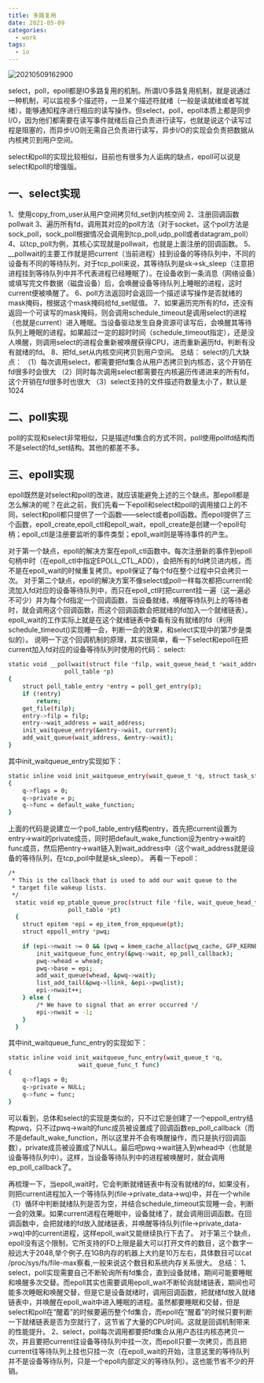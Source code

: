 ```yaml
---
title: 多路复用
date: 2021-05-09
categories:
  - work
tags:
  - io
---
```



![20210509162900](https://fastly.jsdelivr.net/gh/qbmzc/images/md/20210509162900.png)

<!-- more -->

select，poll，epoll都是IO多路复用的机制。所谓I/O多路复用机制，就是说通过一种机制，可以监视多个描述符，一旦某个描述符就绪（一般是读就绪或者写就绪），能够通知程序进行相应的读写操作。但select，poll，epoll本质上都是同步I/O，因为他们都需要在读写事件就绪后自己负责进行读写，也就是说这个读写过程是阻塞的，而异步I/O则无需自己负责进行读写，异步I/O的实现会负责把数据从内核拷贝到用户空间。

select和poll的实现比较相似，目前也有很多为人诟病的缺点，epoll可以说是select和poll的增强版。

## 一、select实现

1、使用copy_from_user从用户空间拷贝fd_set到内核空间
2、注册回调函数pollwait
3、遍历所有fd，调用其对应的poll方法（对于socket，这个poll方法是sock_poll，sock_poll根据情况会调用到tcp_poll,udp_poll或者datagram_poll）
4、以tcp_poll为例，其核心实现就是pollwait，也就是上面注册的回调函数。
5、__pollwait的主要工作就是把current（当前进程）挂到设备的等待队列中，不同的设备有不同的等待队列，对于tcp_poll来说，其等待队列是sk->sk_sleep（注意把进程挂到等待队列中并不代表进程已经睡眠了）。在设备收到一条消息（网络设备）或填写完文件数据（磁盘设备）后，会唤醒设备等待队列上睡眠的进程，这时current便被唤醒了。
6、poll方法返回时会返回一个描述读写操作是否就绪的mask掩码，根据这个mask掩码给fd_set赋值。
7、如果遍历完所有的fd，还没有返回一个可读写的mask掩码，则会调用schedule_timeout是调用select的进程（也就是current）进入睡眠。当设备驱动发生自身资源可读写后，会唤醒其等待队列上睡眠的进程。如果超过一定的超时时间（schedule_timeout指定），还是没人唤醒，则调用select的进程会重新被唤醒获得CPU，进而重新遍历fd，判断有没有就绪的fd。
8、把fd_set从内核空间拷贝到用户空间。
总结：
select的几大缺点：
（1）每次调用select，都需要把fd集合从用户态拷贝到内核态，这个开销在fd很多时会很大
（2）同时每次调用select都需要在内核遍历传递进来的所有fd，这个开销在fd很多时也很大
（3）select支持的文件描述符数量太小了，默认是1024

## 二、poll实现

poll的实现和select非常相似，只是描述fd集合的方式不同，poll使用pollfd结构而不是select的fd_set结构。其他的都差不多。

## 三、epoll实现

epoll既然是对select和poll的改进，就应该能避免上述的三个缺点。那epoll都是怎么解决的呢？在此之前，我们先看一下epoll和select和poll的调用接口上的不同，select和poll都只提供了一个函数——select或者poll函数。而epoll提供了三个函数，epoll_create,epoll_ctl和epoll_wait，epoll_create是创建一个epoll句柄；epoll_ctl是注册要监听的事件类型；epoll_wait则是等待事件的产生。

对于第一个缺点，epoll的解决方案在epoll_ctl函数中。每次注册新的事件到epoll句柄中时（在epoll_ctl中指定EPOLL_CTL_ADD），会把所有的fd拷贝进内核，而不是在epoll_wait的时候重复拷贝。epoll保证了每个fd在整个过程中只会拷贝一次。
对于第二个缺点，epoll的解决方案不像select或poll一样每次都把current轮流加入fd对应的设备等待队列中，而只在epoll_ctl时把current挂一遍（这一遍必不可少）并为每个fd指定一个回调函数，当设备就绪，唤醒等待队列上的等待者时，就会调用这个回调函数，而这个回调函数会把就绪的fd加入一个就绪链表）。epoll_wait的工作实际上就是在这个就绪链表中查看有没有就绪的fd（利用schedule_timeout()实现睡一会，判断一会的效果，和select实现中的第7步是类似的）。
说明一下这个回调机制的原理，其实很简单，看一下select和epoll在把current加入fd对应的设备等待队列时使用的代码：
select:

```bash
static void __pollwait(struct file *filp, wait_queue_head_t *wait_address,    
                poll_table *p)    
{    
    struct poll_table_entry *entry = poll_get_entry(p);    
    if (!entry)    
        return;    
    get_file(filp);    
    entry->filp = filp;    
    entry->wait_address = wait_address;    
    init_waitqueue_entry(&entry->wait, current);    
    add_wait_queue(wait_address, &entry->wait);    
}   
```

其中init_waitqueue_entry实现如下：


```bash
static inline void init_waitqueue_entry(wait_queue_t *q, struct task_struct *p)    
{    
    q->flags = 0;    
    q->private = p;    
    q->func = default_wake_function;    
}   
```

上面的代码是说建立一个poll_table_entry结构entry，首先把current设置为entry->wait的private成员，同时把default_wake_function设为entry->wait的func成员，然后把entry->wait链入到wait_address中（这个wait_address就是设备的等待队列，在tcp_poll中就是sk_sleep）。
再看一下epoll：

```bash
/*  
 * This is the callback that is used to add our wait queue to the  
 * target file wakeup lists.  
 */    
  static void ep_ptable_queue_proc(struct file *file, wait_queue_head_t *whead,    
                 poll_table *pt)    
  {    
    struct epitem *epi = ep_item_from_epqueue(pt);    
    struct eppoll_entry *pwq;    
    
    if (epi->nwait >= 0 && (pwq = kmem_cache_alloc(pwq_cache, GFP_KERNEL))) {    
        init_waitqueue_func_entry(&pwq->wait, ep_poll_callback);    
        pwq->whead = whead;    
        pwq->base = epi;    
        add_wait_queue(whead, &pwq->wait);    
        list_add_tail(&pwq->llink, &epi->pwqlist);    
        epi->nwait++;    
    } else {    
        /* We have to signal that an error occurred */    
        epi->nwait = -1;    
    }    
  }    
```

其中init_waitqueue_func_entry的实现如下：

```bash
static inline void init_waitqueue_func_entry(wait_queue_t *q,    
                    wait_queue_func_t func)    
{    
    q->flags = 0;    
    q->private = NULL;    
    q->func = func;    
}   
```

可以看到，总体和select的实现是类似的，只不过它是创建了一个eppoll_entry结构pwq，只不过pwq->wait的func成员被设置成了回调函数ep_poll_callback（而不是default_wake_function，所以这里并不会有唤醒操作，而只是执行回调函数），private成员被设置成了NULL。最后吧pwq->wait链入到whead中（也就是设备等待队列中）。这样，当设备等待队列中的进程被唤醒时，就会调用ep_poll_callback了。

再梳理一下，当epoll_wait时，它会判断就绪链表中有没有就绪的fd，如果没有，则把current进程加入一个等待队列(file->private_data->wq)中，并在一个while（1）循环中判断就绪队列是否为空，并结合schedule_timeout实现睡一会，判断一会的效果。如果current进程在睡眠中，设备就绪了，就会调用回调函数。在回调函数中，会把就绪的fd放入就绪链表，并唤醒等待队列(file->private_data->wq)中的current进程，这样epoll_wait又能继续执行下去了。
对于第三个缺点，epoll没有这个限制，它所支持的FD上限是最大可以打开文件的数目，这个数字一般远大于2048,举个例子,在1GB内存的机器上大约是10万左右，具体数目可以cat /proc/sys/fs/file-max察看,一般来说这个数目和系统内存关系很大。
总结：
1、select，poll实现需要自己不断轮询所有fd集合，直到设备就绪，期间可能要睡眠和唤醒多次交替。而epoll其实也需要调用epoll_wait不断轮询就绪链表，期间也可能多次睡眠和唤醒交替，但是它是设备就绪时，调用回调函数，把就绪fd放入就绪链表中，并唤醒在epoll_wait中进入睡眠的进程。虽然都要睡眠和交替，但是select和poll在“醒着”的时候要遍历整个fd集合，而epoll在“醒着”的时候只要判断一下就绪链表是否为空就行了，这节省了大量的CPU时间。这就是回调机制带来的性能提升。
2、select，poll每次调用都要把fd集合从用户态往内核态拷贝一次，并且要把current往设备等待队列中挂一次，而epoll只要一次拷贝，而且把current往等待队列上挂也只挂一次（在epoll_wait的开始，注意这里的等待队列并不是设备等待队列，只是一个epoll内部定义的等待队列）。这也能节省不少的开销。
